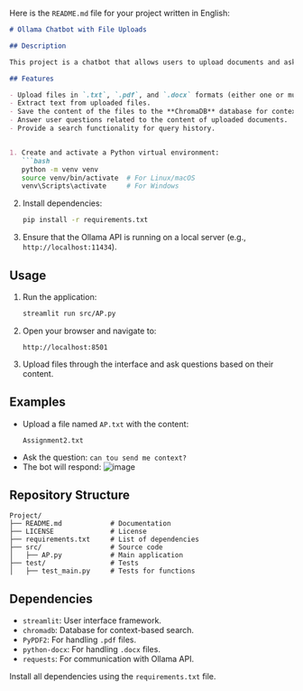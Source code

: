 Here is the `README.md` file for your project written in English:

```markdown
# Ollama Chatbot with File Uploads

## Description

This project is a chatbot that allows users to upload documents and ask questions based on their content. The bot provides answers using the context of the uploaded files and integrates with **Ollama API** to generate responses.

## Features

- Upload files in `.txt`, `.pdf`, and `.docx` formats (either one or multiple files at a time).
- Extract text from uploaded files.
- Save the content of the files to the **ChromaDB** database for context-based search.
- Answer user questions related to the content of uploaded documents.
- Provide a search functionality for query history.


1. Create and activate a Python virtual environment:
   ```bash
   python -m venv venv
   source venv/bin/activate  # For Linux/macOS
   venv\Scripts\activate     # For Windows
   ```

2. Install dependencies:
   ```bash
   pip install -r requirements.txt
   ```

3. Ensure that the Ollama API is running on a local server (e.g., `http://localhost:11434`).

## Usage

1. Run the application:
   ```bash
   streamlit run src/AP.py
   ```

2. Open your browser and navigate to:
   ```
   http://localhost:8501
   ```

3. Upload files through the interface and ask questions based on their content.

## Examples

- Upload a file named `AP.txt` with the content:
  ```
  Assignment2.txt
  ```
- Ask the question: `can tou send me context?`
- The bot will respond: ![image](https://github.com/user-attachments/assets/117af906-bcfe-493c-a45c-e15708aab967)



## Repository Structure

```
Project/
├── README.md            # Documentation
├── LICENSE              # License
├── requirements.txt     # List of dependencies
├── src/                 # Source code
│   ├── AP.py            # Main application
├── test/                # Tests
│   ├── test_main.py     # Tests for functions
```

## Dependencies

- `streamlit`: User interface framework.
- `chromadb`: Database for context-based search.
- `PyPDF2`: For handling `.pdf` files.
- `python-docx`: For handling `.docx` files.
- `requests`: For communication with Ollama API.

Install all dependencies using the `requirements.txt` file.
